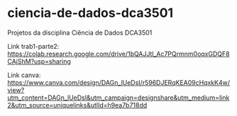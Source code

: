 # ciencia-de-dados-dca3501
Projetos da disciplina Ciência de Dados DCA3501

Link trab1-parte2: https://colab.research.google.com/drive/1bQAJJtl_Ac7PQrmnm0oqxGDQF8CAjShM?usp=sharing

Link canva: https://www.canva.com/design/DAGn_lUeDsI/r596DJERqKEA09cHqxkK4w/view?utm_content=DAGn_lUeDsI&utm_campaign=designshare&utm_medium=link2&utm_source=uniquelinks&utlId=h9ea7b718dd
